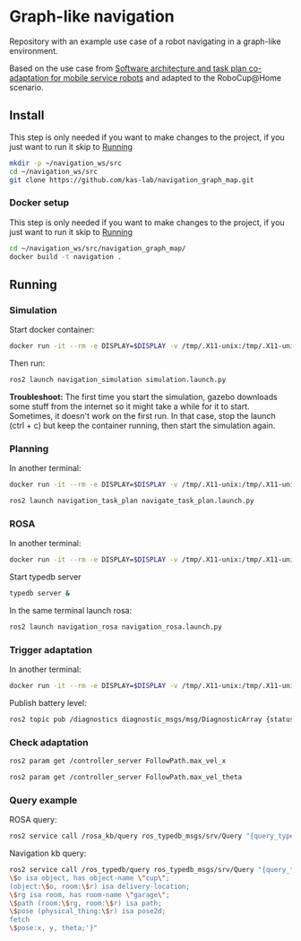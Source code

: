 # Graph-like navigation
Repository with an example use case of a robot navigating in a graph-like environment.

Based on the use case from [Software architecture and task plan co-adaptation for mobile service robots](https://dl.acm.org/doi/pdf/10.1145/3387939.3391591) and adapted to the RoboCup@Home scenario.

## Install

This step is only needed if you want to make changes to the project, if you just want to run it skip to [Running](##Running)

```Bash
mkdir -p ~/navigation_ws/src
cd ~/navigation_ws/src
git clone https://github.com/kas-lab/navigation_graph_map.git
```

### Docker setup

This step is only needed if you want to make changes to the project, if you just want to run it skip to [Running](##Running)
```Bash
cd ~/navigation_ws/src/navigation_graph_map/
docker build -t navigation .
```

## Running

### Simulation

Start docker container:
```Bash
docker run -it --rm -e DISPLAY=$DISPLAY -v /tmp/.X11-unix:/tmp/.X11-unix:ro ghcr.io/kas-lab/navigation_graph_map:main
```

Then run:
```Bash
ros2 launch navigation_simulation simulation.launch.py
```

**Troubleshoot:** The first time you start the simulation, gazebo downloads some stuff from the internet so it might take a while for it to start. Sometimes, it doesn't work on the first run. In that case, stop the launch (ctrl + c) but keep the container running, then start the simulation again.

### Planning

In another terminal:
```Bash
docker run -it --rm -e DISPLAY=$DISPLAY -v /tmp/.X11-unix:/tmp/.X11-unix:ro ghcr.io/kas-lab/navigation_graph_map:main
```

```Bash
ros2 launch navigation_task_plan navigate_task_plan.launch.py
```

### ROSA

In another terminal:
```Bash
docker run -it --rm -e DISPLAY=$DISPLAY -v /tmp/.X11-unix:/tmp/.X11-unix:ro ghcr.io/kas-lab/navigation_graph_map:main
```

Start typedb server
```Bash
typedb server &
```

In the same terminal launch rosa:
```Bash
ros2 launch navigation_rosa navigation_rosa.launch.py
```

### Trigger adaptation
In another terminal:
```Bash
docker run -it --rm -e DISPLAY=$DISPLAY -v /tmp/.X11-unix:/tmp/.X11-unix:ro ghcr.io/kas-lab/navigation_graph_map:main
```

Publish battery level:
```Bash
ros2 topic pub /diagnostics diagnostic_msgs/msg/DiagnosticArray {status:['{message: "QA status", values:[{key: battery, value: 0.5}]}']}
```

### Check adaptation

```Bash
ros2 param get /controller_server FollowPath.max_vel_x
```

```Bash
ros2 param get /controller_server FollowPath.max_vel_theta
```

### Query example

ROSA query:
```Bash
ros2 service call /rosa_kb/query ros_typedb_msgs/srv/Query "{query_type: 'fetch', query: 'match \$b isa QualityAttribute, has attribute-name \"battery\"; fetch \$b:attribute;'}"
```

Navigation kb query:
```Bash
ros2 service call /ros_typedb/query ros_typedb_msgs/srv/Query "{query_type: 'fetch', query: 'match
\$o isa object, has object-name \"cup\";
(object:\$o, room:\$r) isa delivery-location;
\$rg isa room, has room-name \"garage\";
\$path (room:\$rg, room:\$r) isa path;
\$pose (physical_thing:\$r) isa pose2d;
fetch
\$pose:x, y, theta;'}"
```
